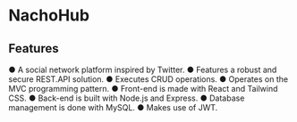 # NachoHub
## Features
● A social network platform inspired by Twitter.
● Features a robust and secure REST.API solution.
● Executes CRUD operations.
● Operates on the MVC programming pattern.
● Front-end is made with React and Tailwind CSS.
● Back-end is built with Node.js and Express.
● Database management is done with MySQL.
● Makes use of JWT.
